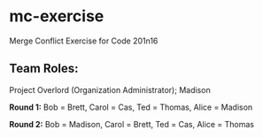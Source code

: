 # mc-exercise
Merge Conflict Exercise for Code 201n16

## Team Roles:
Project Overlord (Organization Administrator); Madison

**Round 1:** Bob = Brett, Carol = Cas, Ted = Thomas, Alice = Madison

**Round 2:** Bob = Madison, Carol = Brett, Ted = Cas, Alice = Thomas

